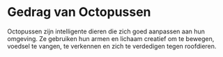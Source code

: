# Gedrag van Octopussen

Octopussen zijn intelligente dieren die zich goed aanpassen aan hun omgeving. Ze gebruiken hun armen en lichaam creatief om te bewegen, voedsel te vangen, te verkennen en zich te verdedigen tegen roofdieren.
